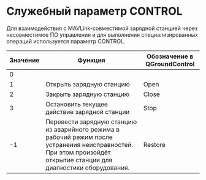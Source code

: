 # Служебный параметр CONTROL

Для взаимодействия с MAVLink-совместимой зарядной станцией через несовместимое ПО управления и для выполнения специализированных операций используется параметр CONTROL.

| Значение | Функция | Обозначение в QGroundControl |
| -------- | ------- | ------- |
| 0 | | |
| 1 | Открыть зарядную станцию | Open |
| 2 | Закрыть зарядную станцию | Close |
| 3 | Остановить текущее действие зарядной станции | Stop |
| -1 | Перевести зарядную станцию из аварийного режима в рабочий режим после устранения неисправностей. При этом произойдёт открытие станции для диагностики оборудования. | Restore |
